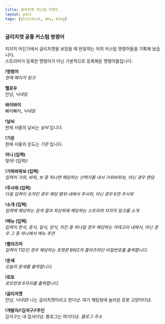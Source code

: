 ```yaml
---
title: 글리치캣 커스텀 커맨드
layout: post
tags: [glitchcat, dev, blog]
---
```

### 글리치캣 공통 커스텀 명령어
치지직 어딘가에서 글리치캣을 보았을 때 반응하는 저의 커스텀 명령어들을 기록해 놨습니다.  
스트리머가 등록한 명령어가 아닌 기본적으로 등록해둔 명령어들입니다.

**!명령어**  
*현재 페이지 링크*

**헬로우**  
안냥, *닉네임*

**바이바이**  
빠이빠이, *닉네임*

**!날씨**  
현재 서울의 날씨는 *날씨* 입니다.

**!기온**  
현재 서울의 온도는 *기온* 입니다.

**아니 (입력)**  
맞아! (입력)!

**!가위바위보 (입력)**  
*입력이 가위, 바위, 보 중 하나면 해당하는 선택지를 내서 가위바위보, 아닌 경우 랜덤*

**!주사위 (입력)**  
*다음 입력이 숫자인 경우 해당 범위 내에서 주사위, 아닌 경우 6면 주사위*

**!소개 (입력)**  
*입력에 해당하는 검색 결과 최상위에 해당하는 스트리머 치지직 링크를 소개*

**!메뉴 (입력)**  
*입력이 한식, 중식, 일식, 양식, 치킨 중 하나일 경우 해당하는 카테고리 내에서, 아닌 경우 그 중 하나에서 메뉴 추천*

**!플라즈마**    
*입력이 TID인 경우 해당하는 포켓몬 BW2의 플라즈마단 비밀번호를 출력합니다.*

**!운세**  
*오늘의 운세를 출력합니다.*

**!로또**  
*로또번호 6자리를 출력합니다.*

**!글리치캣**  
안냥, *닉네임*! 나는 글리치캣이라고 한다냥. 여기 채팅창에 놀러온 로봇 고양이다냥.

**!개발자/!김석구/!주인**  
김석구는 내 집사다냥. 블로그는 여기다냥. *블로그 주소*

